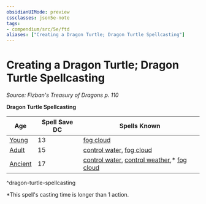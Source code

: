 ```yaml
---
obsidianUIMode: preview
cssclasses: json5e-note
tags:
- compendium/src/5e/ftd
aliases: ["Creating a Dragon Turtle; Dragon Turtle Spellcasting"]
---
```

# Creating a Dragon Turtle; Dragon Turtle Spellcasting
*Source: Fizban's Treasury of Dragons p. 110* 

**Dragon Turtle Spellcasting**

| Age | Spell Save DC | Spells Known |
|-----|---------------|--------------|
| [Young](/2-Mechanics/CLI/bestiary/dragon/young-dragon-turtle-ftd.md) | 13 | [fog cloud](/2-Mechanics/CLI/spells/fog-cloud.md) |
| [Adult](/2-Mechanics/CLI/bestiary/dragon/dragon-turtle.md) | 15 | [control water](/2-Mechanics/CLI/spells/control-water.md), [fog cloud](/2-Mechanics/CLI/spells/fog-cloud.md) |
| [Ancient](/2-Mechanics/CLI/bestiary/dragon/ancient-dragon-turtle-ftd.md) | 17 | [control water](/2-Mechanics/CLI/spells/control-water.md), [control weather](/2-Mechanics/CLI/spells/control-weather.md),* [fog cloud](/2-Mechanics/CLI/spells/fog-cloud.md) |
^dragon-turtle-spellcasting

*This spell's casting time is longer than 1 action.